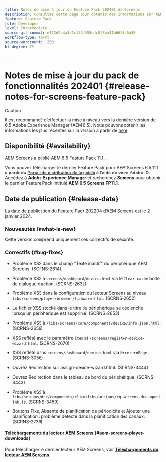 ```yaml
---
title: Notes de mise à jour du Feature Pack 202401 de Screens
description: Consultez cette page pour obtenir des informations sur AEM Screens Feature Pack 202401, publié le 2 janvier 2024.
feature: Feature Pack
role: Developer
level: Intermediate
source-git-commit: e172d2a4a3d2c1f3b555edc8f8ea41b663fc0a30
workflow-type: tm+mt
source-wordcount: '250'
ht-degree: 7%

---
```


# Notes de mise à jour du pack de fonctionnalités 202401 {#release-notes-for-screens-feature-pack}

>[!CAUTION]
>Il est recommandé d’effectuer la mise à niveau vers la dernière version de 6.5 Adobe Experience Manager (AEM 6.5). Nous pouvons obtenir les informations les plus récentes sur la version à partir de [here](https://experienceleague.adobe.com/docs/experience-manager-65/content/release-notes/release-notes.html?lang=en)

## Disponibilité {#availability}

AEM Screens a publié AEM 6.5 Feature Pack 11.1 .

Vous pouvez télécharger le dernier Feature Pack pour AEM Screens 6.5.11.1 à partir du [Portail de distribution de logiciels](https://experience.adobe.com/#/downloads/content/software-distribution/en/aem.html) à l’aide de votre Adobe ID. Accédez à **Adobe Experience Manager** et recherchez **Screens** pour obtenir le dernier Feature Pack intitulé **AEM 6.5 Screens FP11.1**.

## Date de publication {#release-date}

La date de publication du Feature Pack 202204 d’AEM Screens est le 2 janvier 2024.

### Nouveautés {#what-is-new}

Cette version comprend uniquement des correctifs de sécurité.

### Correctifs {#bug-fixes}

* Problème XSS dans le champ &quot;Texte inactif&quot; du périphérique AEM Screens. (SCRNS-2614)

* Problème XSS à `screens/dashboard/device.html` via le `Clear cache` boîte de dialogue d’action. (SCRNS-2632)

* Problème XSS dans la configuration du lecteur Screens au niveau `libs/screens/player/browser/firmware.html`. (SCRNS-2652)

* Le fichier XSS stocké dans le titre du périphérique se déclenche lorsqu’un périphérique est supprimé. (SCRNS-2653)

* Problème XSS à `/libs/screens/core/components/device/info.json.html`. (SCRNS-2659)

* XSS reflété avec le paramètre `item` at `/screens/register-device-wizard.html`. (SCRNS-2670)

* XSS reflété dans `screens/dashboard/device.html` via le `returnPage` . (SCRNS-3056)

* Ouvrez Redirection sur assign-device-wizard.html. (SCRNS-3444)

* Ouvrez Redirection dans le tableau de bord du périphérique. (SCRNS-3443)

* Problème XSS à `libs/screens/dcc/components/clientlibs/actions/cq.screens.dcc.openLink.js`. (SCRNS-3459)

* Boutons Fixe, Absente de planification de périodicité et Ajouter une planification : problème détecté dans la planification des canaux. (SCRNS-2739)

#### Téléchargements du lecteur AEM Screens   {#aem-screens-player-downloads}

Pour télécharger le dernier lecteur AEM Screens, voir **[Téléchargements du lecteur AEM Screens](https://download.macromedia.com/screens/index.html)**.
